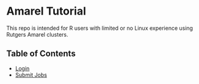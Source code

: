 # Amarel Tutorial

This repo is intended for R users with limited or no Linux experience using Rutgers Amarel clusters.

## Table of Contents

* [Login](docs/login.md)
* [Submit Jobs](docs/submit-jobs.md)
